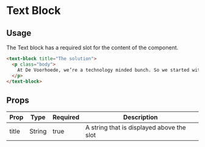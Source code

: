 # Text Block

## Usage
The Text block has a required slot for the content of the component.

```html
<text-block title="The solution">
  <p class="body">
    At De Voorhoede, we’re a technology minded bunch. So we started with a technology based idea: can we automatically detect litter in a picture? It turns out we can! And not just that: we can detect if there’s plastic in it, if you made a picture of a bottle, if you can see a brand name on it, and much more. How? We’re leveraging Google’s Vision API, a cloud service analysing images using machine learning. After a quick test we’re convinced this idea could work. But a tech-y idea is still a way off from something that would help the Plastic Soup Surfer.
  </p>
</text-block>
```

## Props
| Prop | Type | Required | Description |
| --- | --- | --- | --- |
| title | String | true | A string that is displayed above the slot |
